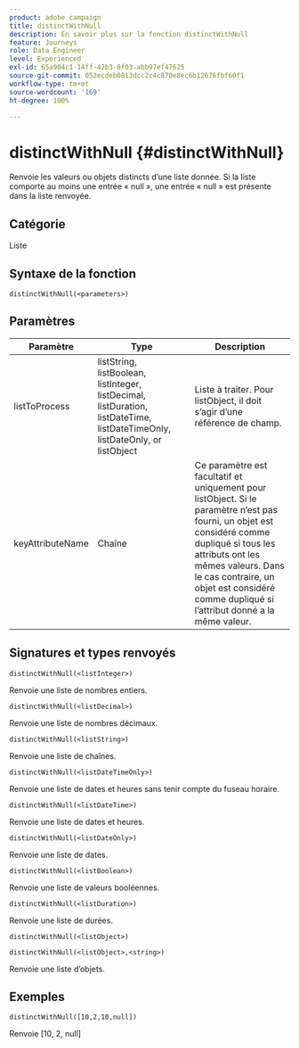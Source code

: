 ```yaml
---
product: adobe campaign
title: distinctWithNull
description: En savoir plus sur la fonction distinctWithNull
feature: Journeys
role: Data Engineer
level: Experienced
exl-id: 65a904c1-14ff-42b3-8f03-abb97ef47625
source-git-commit: 052ecdeb0813dcc2c4c870e8ec6b12676fbf60f1
workflow-type: tm+mt
source-wordcount: '169'
ht-degree: 100%

---
```


# distinctWithNull {#distinctWithNull}

Renvoie les valeurs ou objets distincts d’une liste donnée. Si la liste comporte au moins une entrée « null », une entrée « null » est présente dans la liste renvoyée.

## Catégorie

Liste

## Syntaxe de la fonction

`distinctWithNull(<parameters>)`

## Paramètres

| Paramètre | Type | Description |
|-----------|------------------|------------------|
| listToProcess | listString, listBoolean, listInteger, listDecimal, listDuration, listDateTime, listDateTimeOnly, listDateOnly, or listObject | Liste à traiter. Pour listObject, il doit s’agir d’une référence de champ. |
| keyAttributeName | Chaîne | Ce paramètre est facultatif et uniquement pour listObject. Si le paramètre n’est pas fourni, un objet est considéré comme dupliqué si tous les attributs ont les mêmes valeurs. Dans le cas contraire, un objet est considéré comme dupliqué si l’attribut donné a la même valeur. |

## Signatures et types renvoyés

`distinctWithNull(<listInteger>)`

Renvoie une liste de nombres entiers.

`distinctWithNull(<listDecimal>)`

Renvoie une liste de nombres décimaux.

`distinctWithNull(<listString>)`

Renvoie une liste de chaînes.

`distinctWithNull(<listDateTimeOnly>)`

Renvoie une liste de dates et heures sans tenir compte du fuseau horaire.

`distinctWithNull(<listDateTime>)`

Renvoie une liste de dates et heures.

`distinctWithNull(<listDateOnly>)`

Renvoie une liste de dates.

`distinctWithNull(<listBoolean>)`

Renvoie une liste de valeurs booléennes.

`distinctWithNull(<listDuration>)`

Renvoie une liste de durées.

`distinctWithNull(<listObject>)`

`distinctWithNull(<listObject>,<string>)`

Renvoie une liste d’objets.

## Exemples

`distinctWithNull([10,2,10,null])`

Renvoie [10, 2, null]
